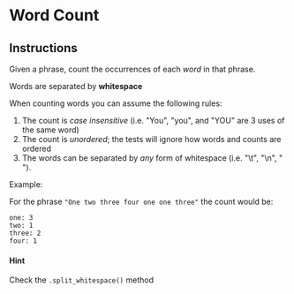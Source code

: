 # Word Count

## Instructions

Given a phrase, count the occurrences of each _word_ in that phrase.

Words are separated by **whitespace**

When counting words you can assume the following rules:

1. The count is _case insensitive_ (i.e. "You", "you", and "YOU" are 3 uses of the same word)
2. The count is _unordered_; the tests will ignore how words and counts are ordered
3. The words can be separated by _any_ form of whitespace (i.e. "\t", "\n", " ").

Example:

For the phrase `"One two three four one one three"` the count would be:

```text
one: 3
two: 1
three: 2
four: 1
```

#### Hint

Check the `.split_whitespace()` method